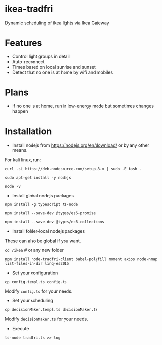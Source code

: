 # ikea-tradfri
Dynamic scheduling of ikea lights via Ikea Gateway

# Features
- Control light groups in detail
- Auto-reconnect
- Times based on local sunrise and sunset
- Detect that no one is at home by wifi and mobiles

# Plans
- If no one is at home, run in low-energy mode but sometimes changes happen

# Installation
- Install nodejs from https://nodejs.org/en/download/ or by any other means.

For kali linux, run:

`curl -sL https://deb.nodesource.com/setup_8.x | sudo -E bash -`

`sudo apt-get install -y nodejs`

`node -v`

- Install global nodejs packages

`npm install -g typescript ts-node`

`npm install --save-dev @types/es6-promise`

`npm install --save-dev @types/es6-collections`

- Install folder-local nodejs packages

These can also be global if you want.

`cd /ikea` # or any new folder

`npm install node-tradfri-client babel-polyfill moment axios node-nmap list-files-in-dir linq-es2015`

- Set your configuration

`cp config.templ.ts config.ts`

Modify `config.ts` for your needs.

- Set your scheduling

`cp decisionMaker.templ.ts decisionMaker.ts`

Modify `decisionMaker.ts` for your needs.

- Execute

`ts-node tradfri.ts >> log`
